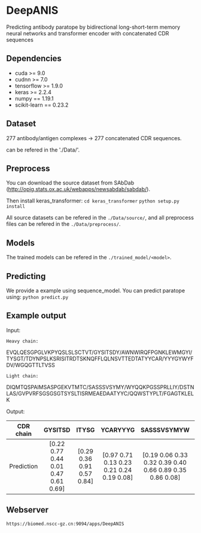 # DeepANIS

Predicting antibody paratope by bidirectional long-short-term memory neural networks and transformer encoder with concatenated CDR sequences

## Dependencies

+ cuda >= 9.0
+ cudnn >= 7.0
+ tensorflow >= 1.9.0
+ keras >= 2.2.4
+ numpy == 1.19.1
+ scikit-learn == 0.23.2

## Dataset

277 antibody/antigen complexes -> 277 concatenated CDR sequences.

can be refered in the './Data/'.

## Preprocess

You can download the source dataset from SAbDab (http://opig.stats.ox.ac.uk/webapps/newsabdab/sabdab/).

Then install keras_transformer:
`cd keras_transformer`
`python setup.py install`

All source datasets can be refered in the `./Data/source/`, and all preprocess files can be refered in the `./Data/preprocess/`.

## Models

The trained models can be refered in the `./trained_model/<model>`.

## Predicting

We provide a example using sequence_model. You can predict paratope using:
`python predict.py`

## Example output

Input:

`Heavy chain:` 

EVQLQESGPGLVKPYQSLSLSCTVT/GYSITSDY/AWNWIRQFPGNKLEWMGYI/TYSGT/TDYNPSLKSRISITRDTSKNQFFLQLNSVTTEDTATYYCAR/YYYGYWYFDV/WGQGTTLTVSS

`Light chain:`

DIQMTQSPAIMSASPGEKVTMTC/SASSSVSYMY/WYQQKPGSSPRLLIY/DSTNLAS/GVPVRFSGSGSGTSYSLTISRMEAEDAATYYC/QQWSTYPLT/FGAGTKLELK

Output:

| CDR chain | GYSITSD | ITYSG | YCARYYYG | SASSSVSYMYW | STNLASG | QWSTYPLTF | 
| :---: | :---: | :---: | :---: | :---: | :---: | :---: |
| Prediction | [0.22 0.77 0.44 0.01 0.47 0.61 0.69] | [0.29 0.36 0.91 0.57 0.84] | [0.97 0.71 0.13 0.23 0.21 0.24 0.19 0.08] | [0.19 0.06 0.33 0.32 0.39 0.40 0.66 0.89 0.35 0.86 0.08] | [0.11 0.2 0.32 0.42 0.22 0.37 0.21] | [0.04 0.34 0.46 0.70 0.88 0.59 0.70 0.61 0.66]|

## Webserver

`https://biomed.nscc-gz.cn:9094/apps/DeepANIS`
















